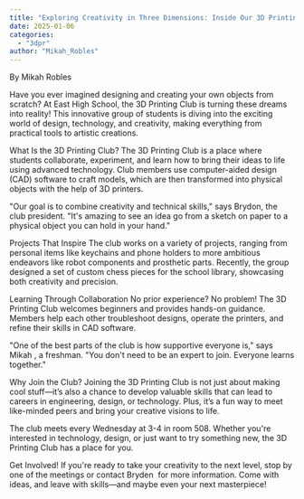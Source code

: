 ```yaml
---
title: "Exploring Creativity in Three Dimensions: Inside Our 3D Printing Club"
date: 2025-01-06
categories: 
  - "3dpr"
author: "Mikah_Robles"
---
```


By Mikah Robles

Have you ever imagined designing and creating your own objects from scratch? At East High School, the 3D Printing Club is turning these dreams into reality! This innovative group of students is diving into the exciting world of design, technology, and creativity, making everything from practical tools to artistic creations.

What Is the 3D Printing Club? The 3D Printing Club is a place where students collaborate, experiment, and learn how to bring their ideas to life using advanced technology. Club members use computer-aided design (CAD) software to craft models, which are then transformed into physical objects with the help of 3D printers.

"Our goal is to combine creativity and technical skills," says Brydon, the club president. "It's amazing to see an idea go from a sketch on paper to a physical object you can hold in your hand."

Projects That Inspire The club works on a variety of projects, ranging from personal items like keychains and phone holders to more ambitious endeavors like robot components and prosthetic parts. Recently, the group designed a set of custom chess pieces for the school library, showcasing both creativity and precision.

Learning Through Collaboration No prior experience? No problem! The 3D Printing Club welcomes beginners and provides hands-on guidance. Members help each other troubleshoot designs, operate the printers, and refine their skills in CAD software.

"One of the best parts of the club is how supportive everyone is," says Mikah , a freshman. "You don't need to be an expert to join. Everyone learns together."

Why Join the Club? Joining the 3D Printing Club is not just about making cool stuff—it’s also a chance to develop valuable skills that can lead to careers in engineering, design, or technology. Plus, it’s a fun way to meet like-minded peers and bring your creative visions to life.

The club meets every Wednesday at 3-4 in room 508. Whether you're interested in technology, design, or just want to try something new, the 3D Printing Club has a place for you.

Get Involved! If you're ready to take your creativity to the next level, stop by one of the meetings or contact Bryden  for more information. Come with ideas, and leave with skills—and maybe even your next masterpiece!
